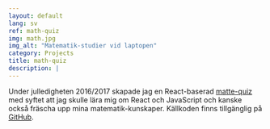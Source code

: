 ```yaml
---
layout: default
lang: sv
ref: math-quiz
img: math.jpg
img_alt: "Matematik-studier vid laptopen"
category: Projects
title: math-quiz
description: |
---
```

Under julledigheten 2016/2017 skapade jag en React-baserad [matte-quiz](/math-quiz/) med syftet att jag skulle lära mig
om React och JavaScript och kanske också fräscha upp mina matematik-kunskaper. Källkoden finns tillgänglig på [GitHub](https://github.com/henziger/math-quiz).
